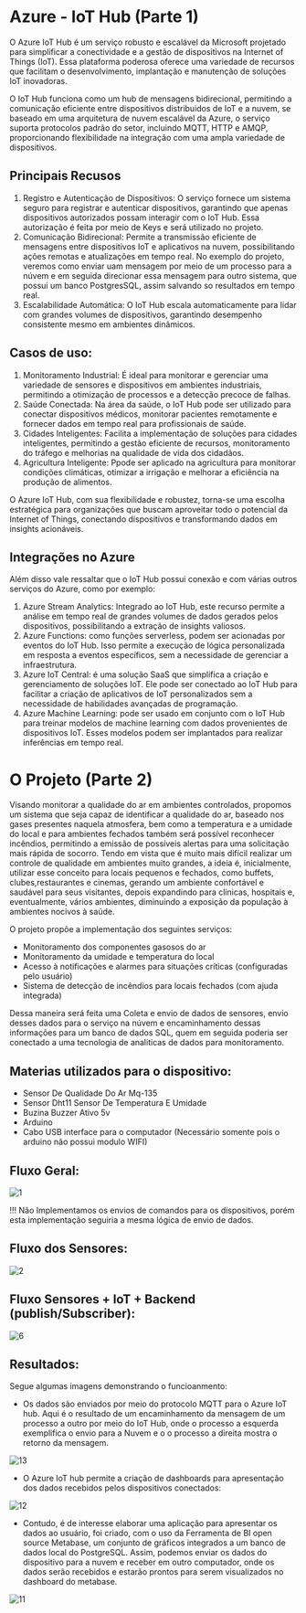 # Azure - IoT Hub (Parte 1)
O Azure IoT Hub é um serviço robusto e escalável da Microsoft projetado para simplificar a conectividade e a gestão de dispositivos na Internet of Things (IoT). Essa plataforma poderosa oferece uma variedade de recursos que facilitam o desenvolvimento, implantação e manutenção de soluções IoT inovadoras.

O IoT Hub funciona como um hub de mensagens bidirecional, permitindo a comunicação eficiente entre dispositivos distribuidos de IoT e a nuvem, se baseado em uma arquitetura de nuvem escalável da Azure, o serviço suporta protocolos padrão do setor, incluindo MQTT, HTTP e AMQP, proporcionando flexibilidade na integração com uma ampla variedade de dispositivos.

## Principais Recusos
1. Registro e Autenticação de Dispositivos: O serviço fornece um sistema seguro para registrar e autenticar dispositivos, garantindo que apenas dispositivos autorizados possam interagir com o IoT Hub. Essa autorização é feita por meio de Keys e será utilizado no projeto.
2. Comunicação Bidirecional: Permite a transmissão eficiente de mensagens entre dispositivos IoT e aplicativos na nuvem, possibilitando ações remotas e atualizações em tempo real. No exemplo do projeto, veremos como enviar uam mensagem por meio de um processo para a núvem e em seguida direcionar essa mensagem para outro sistema, que possui um banco PostgresSQL, assim salvando so resultados em tempo real.
4. Escalabilidade Automática: O IoT Hub escala automaticamente para lidar com grandes volumes de dispositivos, garantindo desempenho consistente mesmo em ambientes dinâmicos.

## Casos de uso:
1. Monitoramento Industrial: É ideal para monitorar e gerenciar uma variedade de sensores e dispositivos em ambientes industriais, permitindo a otimização de processos e a detecção precoce de falhas.
2. Saúde Conectada: Na área da saúde, o IoT Hub pode ser utilizado para conectar dispositivos médicos, monitorar pacientes remotamente e fornecer dados em tempo real para profissionais de saúde.
3. Cidades Inteligentes: Facilita a implementação de soluções para cidades inteligentes, permitindo a gestão eficiente de recursos, monitoramento do tráfego e melhorias na qualidade de vida dos cidadãos.
4. Agricultura Inteligente: Ppode ser aplicado na agricultura para monitorar condições climáticas, otimizar a irrigação e melhorar a eficiência na produção de alimentos.

O Azure IoT Hub, com sua flexibilidade e robustez, torna-se uma escolha estratégica para organizações que buscam aproveitar todo o potencial da Internet of Things, conectando dispositivos e transformando dados em insights acionáveis.

## Integrações no Azure
Além disso vale ressaltar que o IoT Hub possui conexão e com várias outros serviços do Azure, como por exemplo:
1. Azure Stream Analytics: Integrado ao IoT Hub, este recurso permite a análise em tempo real de grandes volumes de dados gerados pelos dispositivos, possibilitando a extração de insights valiosos.
2. Azure Functions: como funções serverless, podem ser acionadas por eventos do IoT Hub. Isso permite a execução de lógica personalizada em resposta a eventos específicos, sem a necessidade de gerenciar a infraestrutura.
3. Azure IoT Central: é uma solução SaaS que simplifica a criação e gerenciamento de soluções IoT. Ele pode ser conectado ao IoT Hub para facilitar a criação de aplicativos de IoT personalizados sem a necessidade de habilidades avançadas de programação.
4. Azure Machine Learning: pode ser usado em conjunto com o IoT Hub para treinar modelos de machine learning com dados provenientes de dispositivos IoT. Esses modelos podem ser implantados para realizar inferências em tempo real.

# O Projeto (Parte 2)
Visando monitorar a qualidade do ar em ambientes controlados, propomos um sistema que seja capaz de identificar a qualidade do ar, baseado nos gases presentes naquela atmosfera, bem como a temperatura e a umidade do local e para ambientes fechados também será possível reconhecer incêndios, permitindo a emissão de possíveis alertas para uma solicitação mais rápida de socorro. Tendo em vista que é muito mais difícil realizar um controle de qualidade em ambientes muito grandes, a ideia é, inicialmente, utilizar esse conceito para locais pequenos e fechados, como buffets, clubes,restaurantes e cinemas, gerando um ambiente confortável e saudável para seus visitantes, depois expandindo para clínicas, hospitais e, eventualmente, vários ambientes, diminuindo a exposição da população à ambientes nocivos à saúde.

O projeto propõe a implementação dos seguintes serviços:
+ Monitoramento dos componentes gasosos do ar
+ Monitoramento da umidade e temperatura do local
+ Acesso à notificações e alarmes para situações críticas (configuradas pelo usuário)
+ Sistema de detecção de incêndios para locais fechados (com ajuda integrada)

Dessa maneira será feita uma Coleta e envio de dados de sensores, envio desses dados para o serviço na núvem e encaminhamento dessas informações para um banco de dados SQL, quem em seguida poderia ser conectado a uma tecnologia de analiticas de dados para monitoramento.

## Materias utilizados para o dispositivo:
+ Sensor De Qualidade Do Ar Mq-135
+ Sensor Dht11 Sensor De Temperatura E Umidade
+ Buzina Buzzer Ativo 5v
+ Arduino
+ Cabo USB interface para o computador (Necessário somente pois o arduino não possui modulo WIFI)

## Fluxo Geral:

![1](https://github.com/Atila-Nobrega/DAD2023_AzureIOT/assets/49105715/d5f6149f-11d3-4b27-b997-5cfc4b4b7cca)

!!! Não Implementamos os envios de comandos para os dispositivos, porém esta implementação seguiria a mesma lógica de envio de dados.

## Fluxo dos Sensores:

![2](https://github.com/Atila-Nobrega/DAD2023_AzureIOT/assets/49105715/ec6498a4-3f78-4ee2-903d-d31c6432b652)

## Fluxo Sensores + IoT + Backend (publish/Subscriber):

![6](https://github.com/Atila-Nobrega/DAD2023_AzureIOT/assets/49105715/f7515338-1d4d-43e1-ae81-cd50ef89ac45)


## Resultados:
Segue algumas imagens demonstrando o funcioanmento:
+ Os dados são enviados por meio do protocolo MQTT para o Azure IoT hub. Aqui é o resultado de um encaminhamento da mensagem de um processo a outro por meio do IoT Hub, onde o processo a esquerda exemplifica o envio para a Nuvem e o o processo a direita mostra o retorno da mensagem. 

![13](https://github.com/Atila-Nobrega/DAD2023_AzureIOT/assets/49105715/054d66d3-75d0-471e-a579-2108b008641a)

+ O Azure IoT hub permite a criação de dashboards para apresentação dos dados recebidos pelos dispositivos conectados:
  
![12](https://github.com/Atila-Nobrega/DAD2023_AzureIOT/assets/49105715/39012edf-b8d8-44d9-adfc-d73dc04a8df5)

+ Contudo, é de interesse elaborar uma aplicação para apresentar os dados ao usuário, foi criado, com o uso da Ferramenta de BI open source Metabase, um conjunto de gráficos integrados a um banco de dados local do PostgreSQL. Assim, podemos enviar os dados do dispositivo para a nuvem e receber em outro computador, onde os dados serão recebidos e estarão prontos para serem visualizados no dashboard do metabase.

![11](https://github.com/Atila-Nobrega/DAD2023_AzureIOT/assets/49105715/819fbdce-8697-4eb8-b6b1-39ee79fb8877)
